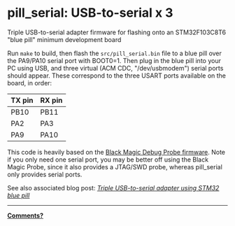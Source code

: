 pill\_serial: USB-to-serial x 3
===============================

Triple USB-to-serial adapter firmware for flashing onto an STM32F103C8T6 "blue pill" minimum development board

Run `make` to build, then flash the `src/pill_serial.bin` file to a blue pill over the PA9/PA10 serial port with BOOT0=1.
Then plug in the blue pill into your PC using USB, and three virtual (ACM CDC, "/dev/usbmodem") serial ports should appear.
These correspond to the three USART ports available on the board, in order:

| TX pin | RX pin |
| ------ | ------ |
| PB10   | PB11   |
| PA2    | PA3    |
| PA9    | PA10   |

This code is heavily based on the [Black Magic Debug Probe firmware](https://github.com/blacksphere/blackmagic).
Note if you only need one serial port, you may be better off using the Black Magic Probe, since it also provides a JTAG/SWD probe,
whereas pill\_serial only provides serial ports.

See also associated blog post: *[Triple USB-to-serial adapter using STM32 blue pill](https://satoshinm.github.io/blog/171223_stm32serial_triple_usb-to-serial_adapter_using_stm32_blue_pill.html)*

---

**[Comments?](https://www.reddit.com/r/stm32f103/comments/7lu2bz/pill_serial_triple_usbtoserial_adapter_firmware/)**
